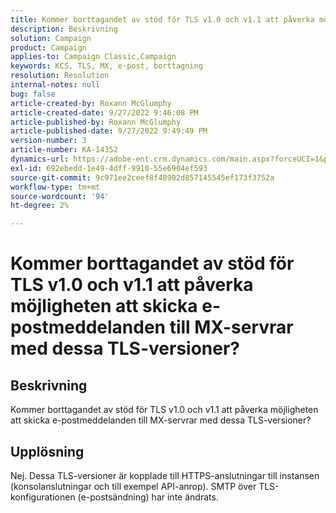 ```yaml
---
title: Kommer borttagandet av stöd för TLS v1.0 och v1.1 att påverka möjligheten att skicka e-postmeddelanden till MX-servrar med dessa TLS-versioner?
description: Beskrivning
solution: Campaign
product: Campaign
applies-to: Campaign Classic,Campaign
keywords: KCS, TLS, MX, e-post, borttagning
resolution: Resolution
internal-notes: null
bug: false
article-created-by: Roxann McGlumphy
article-created-date: 9/27/2022 9:46:08 PM
article-published-by: Roxann McGlumphy
article-published-date: 9/27/2022 9:49:49 PM
version-number: 3
article-number: KA-14352
dynamics-url: https://adobe-ent.crm.dynamics.com/main.aspx?forceUCI=1&pagetype=entityrecord&etn=knowledgearticle&id=e75a27cb-ad3e-ed11-9db1-00224808613b
exl-id: 692ebedd-1e49-4dff-9910-55e6904ef593
source-git-commit: 9c971ee2ceef8f48902d857145545ef173f3752a
workflow-type: tm+mt
source-wordcount: '94'
ht-degree: 2%

---
```


# Kommer borttagandet av stöd för TLS v1.0 och v1.1 att påverka möjligheten att skicka e-postmeddelanden till MX-servrar med dessa TLS-versioner?

## Beskrivning


Kommer borttagandet av stöd för TLS v1.0 och v1.1 att påverka möjligheten att skicka e-postmeddelanden till MX-servrar med dessa TLS-versioner?


## Upplösning


Nej. Dessa TLS-versioner är kopplade till HTTPS-anslutningar till instansen (konsolanslutningar och till exempel API-anrop). SMTP över TLS-konfigurationen (e-postsändning) har inte ändrats.
